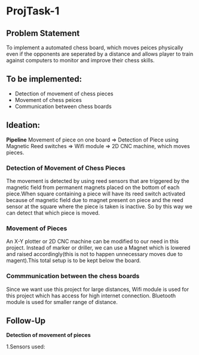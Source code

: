 # ProjTask-1
## Problem Statement
To implement a automated chess board, which moves peices physically even if the opponents are seperated by a distance and allows player to train against computers to monitor and improve their chess skills.
## To be implemented:
- Detection of movement of chess pieces
- Movement of chess peices
- Communication between chess boards
## Ideation:
**Pipeline**
Movement of piece on one board => Detection of Piece using Magnetic Reed switches => Wifi module => 2D CNC machine, which moves pieces.
### Detection of Movement of Chess Pieces
The movement is detected by using reed sensors that are triggered by the magnetic field from permanent magnets placed on the bottom of each piece.When square containing a piece will have its reed switch activated because of magnetic field due to magnet present on piece and the reed sensor at the square where the piece is taken is inactive. So by this way we can detect that which piece is moved.
### Movement of Pieces
An X-Y plotter or 2D CNC machine can be modified to our need in this project. Instead of marker or driller, we can use a Magnet which is lowered and raised accordingly(this is not to happen unnecessary moves due to magent).This total setup is to be kept below the board.
### Commmunication between the chess boards
Since we want use this project for large distances, Wifi module is used for this project which has access for high internet connection. Bluetooth module is used for smaller range of distance.

## Follow-Up
**Detection of movement of pieces**

1.Sensors used:
